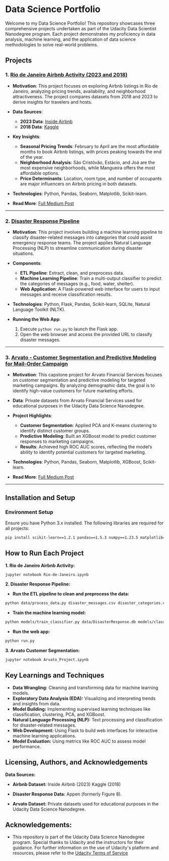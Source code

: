 # Data Science Portfolio

Welcome to my Data Science Portfolio! This repository showcases three comprehensive projects undertaken as part of the Udacity Data Scientist Nanodegree program. Each project demonstrates my proficiency in data analysis, machine learning, and the application of data science methodologies to solve real-world problems.

## **Projects**

### **1. [Rio de Janeiro Airbnb Activity (2023 and 2018)](https://github.com/TensorSpd/Data-Science/tree/main/blog-post-project)**

- **Motivation**: This project focuses on exploring Airbnb listings in Rio de Janeiro, analyzing pricing trends, availability, and neighborhood attractiveness. The project compares datasets from 2018 and 2023 to derive insights for travelers and hosts.
  
- **Data Sources**: 
  - **2023 Data**: [Inside Airbnb](http://insideairbnb.com/rio-de-janeiro)
  - **2018 Data**: [Kaggle](https://www.kaggle.com/datasets/allanbruno/airbnb-rio-de-janeiro/data)

- **Key Insights**:
  - **Seasonal Pricing Trends**: February to April are the most affordable months to book Airbnb listings, with prices peaking towards the end of the year.
  - **Neighborhood Analysis**: São Cristóvão, Estácio, and Joá are the most expensive neighborhoods, while Mangueira offers the most affordable options.
  - **Price Determinants**: Location, room type, and number of occupants are major influencers on Airbnb pricing in both datasets.

- **Technologies**: Python, Pandas, Seaborn, Matplotlib, Scikit-learn.

- **Read More**: [Full Medium Post](https://medium.com/@sahanipradeep5529/dreaming-of-rio-1a9b7e92b54e)

---

### **2. [Disaster Response Pipeline]([https://github.com/yourusername/disaster-response-pipeline](https://github.com/TensorSpd/Data-Science/tree/main/Disaster-Pipeline))**

- **Motivation**: This project involves building a machine learning pipeline to classify disaster-related messages into categories that could assist emergency response teams. The project applies Natural Language Processing (NLP) to streamline communication during disaster situations.

- **Components**:
  - **ETL Pipeline**: Extract, clean, and preprocess data.
  - **Machine Learning Pipeline**: Train a multi-output classifier to predict the categories of messages (e.g., food, water, shelter).
  - **Web Application**: A Flask-powered web interface for users to input messages and receive classification results.

- **Technologies**: Python, Flask, Pandas, Scikit-learn, SQLite, Natural Language Toolkit (NLTK).

- **Running the Web App**:
  1. Execute `python run.py` to launch the Flask app.
  2. Open the web browser and access the provided URL to classify disaster messages.

---

### **3. [Arvato - Customer Segmentation and Predictive Modeling for Mail-Order Campaign](https://github.com/TensorSpd/Data-Science/tree/main/Arvato_Project)**

- **Motivation**: This capstone project for Arvato Financial Services focuses on customer segmentation and predictive modeling for targeted marketing campaigns. By analyzing demographic data, the goal is to identify high-value customers for future marketing efforts.

- **Data**: Private datasets from Arvato Financial Services used for educational purposes in the Udacity Data Science Nanodegree.

- **Project Highlights**:
  - **Customer Segmentation**: Applied PCA and K-means clustering to identify distinct customer groups.
  - **Predictive Modeling**: Built an XGBoost model to predict customer responses to marketing campaigns.
  - **Results**: Achieved high ROC AUC scores, reflecting the model’s ability to identify potential customers for targeted marketing.

- **Technologies**: Python, Pandas, Seaborn, Matplotlib, XGBoost, Scikit-learn.

- **Read More**: [Full Medium Post](https://medium.com/@sahanipradeep5529/leveraging-data-science-for-targeted-marketing-insights-from-arvatos-customer-segmentation-31a688ca58dd)

---

## **Installation and Setup**

### **Environment Setup**
Ensure you have Python 3.x installed. The following libraries are required for all projects:

```bash
pip install scikit-learn==1.2.1 pandas==1.5.3 numpy==1.23.5 matplotlib==3.7.0 seaborn==0.12.2 flask==3.0.3 xgboost==2.0.3
```
## **How to Run Each Project**

**1. Rio de Janeiro Airbnb Activity:**
```bash
jupyter notebook Rio-de-Janeiro.ipynb
```
**2. Disaster Response Pipeline:**
- **Run the ETL pipeline to clean and preprocess the data:**
```bash
python data/process_data.py disaster_messages.csv disaster_categories.csv DisasterResponse.db
```
- **Train the machine learning model:**
```bash
python models/train_classifier.py data/DisasterResponse.db models/classifier.pkl
```
- **Run the web app:**
```bash
python run.py
```
**3. Arvato Customer Segmentation:**
```bash
jupyter notebook Arvato_Project.ipynb
```

## **Key Learnings and Techniques**

- **Data Wrangling:** Cleaning and transforming data for machine learning models.
- **Exploratory Data Analysis (EDA):** Visualizing and interpreting trends and insights from data.
- **Model Building:** Implementing supervised learning techniques like classification, clustering, PCA, and XGBoost.
- **Natural Language Processing (NLP):** Text processing and classification for disaster-related messages.
- **Web Development:** Using Flask to build web interfaces for interactive machine learning applications.
- **Model Evaluation:** Using metrics like ROC AUC to assess model performance.

## **Licensing, Authors, and Acknowledgements**
**Data Sources:**
- **Airbnb Dataset:**
Inside Airbnb (2023)
Kaggle (2018)

- **Disaster Response Data:** Appen (formerly Figure 8).

- **Arvato Dataset:** Private datasets used for educational purposes in the Udacity Data Science Nanodegree.

## **Acknowledgements:**
- This repository is part of the Udacity Data Science Nanodegree program. Special thanks to Udacity and the instructors for their guidance. For further information on the use of Udacity's platform and resources, please refer to the [Udacity Terms of Service](https://www.udacity.com/legal)
